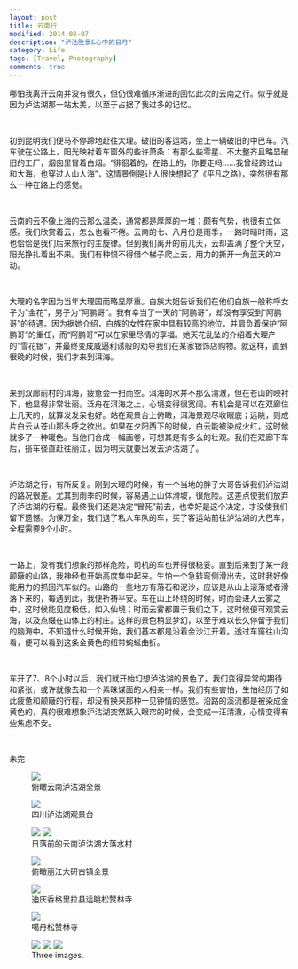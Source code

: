 ```yaml
---
layout: post
title: 云南行
modified: 2014-08-07
description: "泸沽胜景&心中的日月"
category: Life
tags: [Travel, Photography]
comments: true
---
```

哪怕我离开云南并没有很久，但仍很难循序渐进的回忆此次的云南之行。似乎就是因为泸沽湖那一站太美，以至于占据了我过多的记忆。

<br/>

初到昆明我们便马不停蹄地赶往大理。破旧的客运站，坐上一辆破旧的中巴车。汽车驶在公路上，阳光映衬着车窗外的些许萧条：有那么些零星、不太整齐且略显破旧的工厂，烟囱里冒着白烟。“徘徊着的，在路上的，你要走吗……我曾经跨过山和大海，也穿过人山人海”，这情景倒是让人很快想起了《平凡之路》，突然很有那么一种在路上的感觉。

<br/>

云南的云不像上海的云那么温柔，通常都是厚厚的一堆；颇有气势，也很有立体感。我们欣赏着云，怎么也看不倦。云南的七、八月份是雨季，一路时晴时雨，这也恰恰是我们后来旅行的主旋律。但到我们离开的前几天，云却盖满了整个天空，阳光挣扎着出不来。我们有种恨不得借个梯子爬上去，用力的撕开一角蓝天的冲动。

<br/>

大理的名字因为当年大理国而略显厚重。白族大姐告诉我们在他们白族一般称呼女子为“金花”，男子为“阿鹏哥”。我有幸当了一天的“阿鹏哥”，却没有享受到“阿鹏哥”的待遇。因为据她介绍，白族的女性在家中具有较高的地位，并肩负着保护“阿鹏哥”的重任，而“阿鹏哥”可以在家里尽情的享福。她天花乱坠的介绍着大理产的“雪花银”，并最终变成威逼利诱般的劝导我们在某家银饰店购物。就这样，直到很晚的时候，我们才来到洱海。

<br/>

来到双廊前村的洱海，疲惫会一扫而空。洱海的水并不那么清澈，但在苍山的映衬下，他显得非常壮丽。泛舟在洱海之上，心境变得很宽阔。有机会是可以在双廊住上几天的，就算发发呆也好。站在观景台上俯瞰，洱海景观尽收眼底；远眺，则成片白云从苍山那头呼之欲出。如果在夕阳西下的时候，白云能被染成火红，这时候就多了一种暖色。当他们合成一幅画卷，可想其是有多么的壮观。我们在双廊下车后，搭车径直赶往丽江，因为明天就要出发去泸沽湖了。

<br/>

泸沽湖之行，有所反复。刚到大理的时候，有一个当地的胖子大哥告诉我们泸沽湖的路况很差。尤其到雨季的时候，容易遇上山体滑坡，很危险。这差点使我们放弃了泸沽湖的行程。最终我们还是决定“冒死”前去，也幸好是这个决定，才没使我们留下遗憾。为保万全，我们退了私人车队的车，买了客运站前往泸沽湖的大巴车，全程需要9个小时。

<br/>

一路上，没有我们想象的那样危险，司机的车也开得很稳妥。直到后来到了某一段颠簸的山路，我神经也开始高度集中起来。生怕一个急转弯侧滑出去，这时我好像能用力的抓回汽车似的。山路的一些地方有落石和泥沙，应该是从山上滚落或者滑落下来的，每遇到此，我便祈祷平安。车在山上环绕的时候，时而会进入云雾之中，这时候能见度极低，如入仙境；时而云雾都置于我们之下，这时候便可观赏云海，以及点缀在山体上的村庄。这样的景色稍显梦幻，以至于难以长久停留于我们的脑海中。不知道什么时候开始，我们基本都是沿着金沙江开着。透过车窗往山沟看，便可以看到这条金黄色的纽带蜿蜒曲折。

<br/>

车开了7、8个小时以后，我们就开始幻想泸沽湖的景色了。我们变得异常的期待和紧张，或许就像去和一个素昧谋面的人相亲一样。我们有些害怕，生怕经历了如此疲惫和颠簸的行程，却没有换来那种一见钟情的感觉。沿路的溪流都是被染成金黄色的，真的很难想象沪沽湖突然跃入眼帘的时候，会变成一汪清澈，心情变得有些焦虑不安。

<br/>

未完
<figure>
	<a href="http://photos.tuchong.com/437717/f/7287293.jpg"><img src="http://photos.tuchong.com/437717/f/7287293.jpg"></a>
	<figcaption>俯瞰云南泸沽湖全景</figcaption>
</figure>

<figure>
	<a href="http://photos.tuchong.com/437717/f/7287314.jpg"><img src="http://photos.tuchong.com/437717/f/7287314.jpg"></a>
	<figcaption>四川泸沽湖观景台</figcaption>
</figure>



<figure class="half">
	<a href="http://photos.tuchong.com/437717/f/7287294.jpg"><img src="http://photos.tuchong.com/437717/f/7287294.jpg"></a>
	<a href="http://photos.tuchong.com/437717/f/7287348.jpg"><img src="http://photos.tuchong.com/437717/f/7287348.jpg"></a>
	<figcaption>日落前的云南泸沽湖大落水村</figcaption>
</figure>


<figure>
	<a href="http://photos.tuchong.com/437717/f/7287297.jpg"><img src="http://photos.tuchong.com/437717/f/7287297.jpg"></a>
	<figcaption>俯瞰丽江大研古镇全景</figcaption>
</figure>

<figure>
	<a href="http://photos.tuchong.com/437717/f/7287315.jpg"><img src="http://photos.tuchong.com/437717/f/7287315.jpg"></a>
	<figcaption>迪庆香格里拉县远眺松赞林寺</figcaption>
</figure>

<figure>
	<a href="http://photos.tuchong.com/437717/f/7287296.jpg"><img src="http://photos.tuchong.com/437717/f/7287296.jpg"></a>
	<figcaption>噶丹松赞林寺</figcaption>
</figure>


<figure class="third">
	<img src="http://placehold.it/600x300.jpg">
	<img src="http://placehold.it/600x300.jpg">
	<img src="http://placehold.it/600x300.jpg">
	<figcaption>Three images.</figcaption>
</figure>